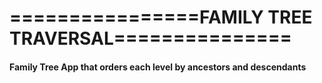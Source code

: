 #                                                     ================FAMILY TREE TRAVERSAL===============

####                                             Family Tree App that orders each level by ancestors and descendants 


   